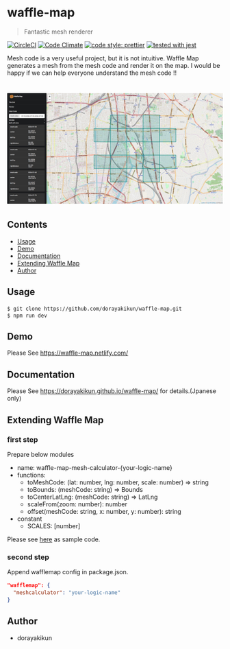 # waffle-map

> Fantastic mesh renderer

[![CircleCI](https://circleci.com/gh/dorayakikun/waffle-map.svg?style=svg)](https://circleci.com/gh/dorayakikun/waffle-map)
[![Code Climate](https://codeclimate.com/github/dorayakikun/waffle-map/badges/gpa.svg)](https://codeclimate.com/github/dorayakikun/waffle-map)
[![code style: prettier](https://img.shields.io/badge/code_style-prettier-ff69b4.svg?style=flat-square)](https://github.com/prettier/prettier)
[![tested with jest](https://img.shields.io/badge/tested_with-jest-99424f.svg)](https://github.com/facebook/jest)

Mesh code is a very useful project, but it is not intuitive. Waffle Map generates a mesh from the mesh code and render it on the map. I would be happy if we can help everyone understand the mesh code !!

# ![Waffle Map](media/header.png)

## Contents

* [Usage](#usage)
* [Demo](#demo)
* [Documentation](#documentation)
* [Extending Waffle Map](#extending-waffle-map)
* [Author](#author)

## Usage

```console
$ git clone https://github.com/dorayakikun/waffle-map.git
$ npm run dev
```

## Demo

Please See https://waffle-map.netlify.com/

## Documentation

Please See https://dorayakikun.github.io/waffle-map/ for details.(Jpanese only)

## Extending Waffle Map

### first step

Prepare below modules

* name: waffle-map-mesh-calculator-{your-logic-name}
* functions:
  * toMeshCode: (lat: number, lng: number, scale: number) => string
  * toBounds: (meshCode: string) => Bounds
  * toCenterLatLng: (meshCode: string) => LatLng
  * scaleFrom(zoom: number): number
  * offset(meshCode: string, x: number, y: number): string
* constant
  * SCALES: [number]

Please see [here](https://github.com/dorayakikun/waffle-map-mesh-calculator-basic) as sample code.

### second step

Append wafflemap config in package.json.

```json
"wafflemap": {
  "meshcalculator": "your-logic-name"
}
```

## Author

* dorayakikun

